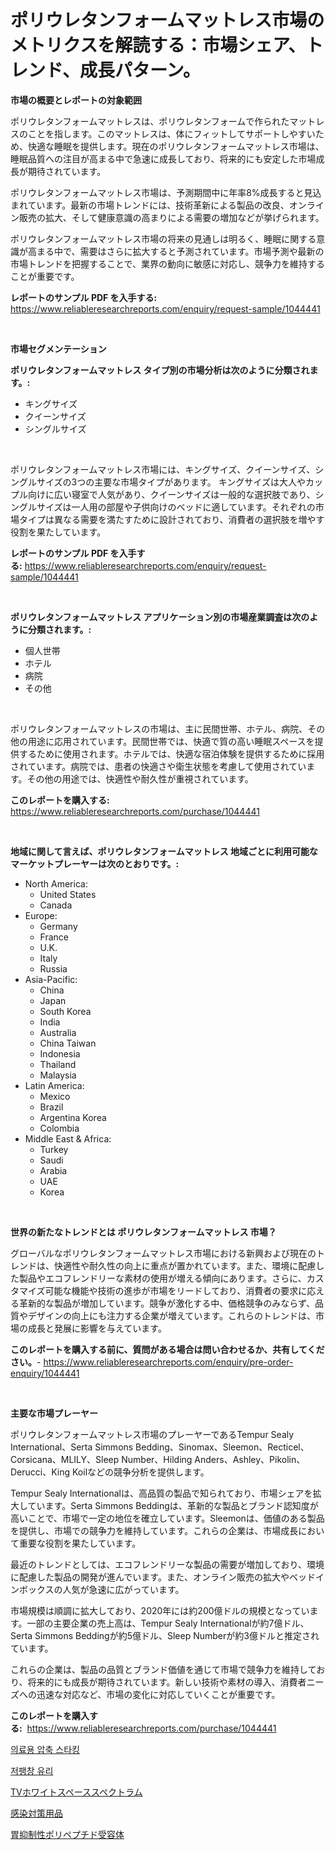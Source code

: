 <p><h1>ポリウレタンフォームマットレス市場のメトリクスを解読する：市場シェア、トレンド、成長パターン。</h1></p><p><strong>市場の概要とレポートの対象範囲</strong></p>
<p><p>ポリウレタンフォームマットレスは、ポリウレタンフォームで作られたマットレスのことを指します。このマットレスは、体にフィットしてサポートしやすいため、快適な睡眠を提供します。現在のポリウレタンフォームマットレス市場は、睡眠品質への注目が高まる中で急速に成長しており、将来的にも安定した市場成長が期待されています。</p><p>ポリウレタンフォームマットレス市場は、予測期間中に年率8%成長すると見込まれています。最新の市場トレンドには、技術革新による製品の改良、オンライン販売の拡大、そして健康意識の高まりによる需要の増加などが挙げられます。</p><p>ポリウレタンフォームマットレス市場の将来の見通しは明るく、睡眠に関する意識が高まる中で、需要はさらに拡大すると予測されています。市場予測や最新の市場トレンドを把握することで、業界の動向に敏感に対応し、競争力を維持することが重要です。</p></p>
<p><strong>レポートのサンプル PDF を入手する:</strong> <a href="https://www.reliableresearchreports.com/enquiry/request-sample/1044441">https://www.reliableresearchreports.com/enquiry/request-sample/1044441</a></p>
<p>&nbsp;</p>
<p><strong>市場セグメンテーション</strong></p>
<p><strong>ポリウレタンフォームマットレス タイプ別の市場分析は次のように分類されます。:</strong></p>
<p><ul><li>キングサイズ</li><li>クイーンサイズ</li><li>シングルサイズ</li></ul></p>
<p>&nbsp;</p>
<p><p>ポリウレタンフォームマットレス市場には、キングサイズ、クイーンサイズ、シングルサイズの3つの主要な市場タイプがあります。 キングサイズは大人やカップル向けに広い寝室で人気があり、クイーンサイズは一般的な選択肢であり、シングルサイズは一人用の部屋や子供向けのベッドに適しています。それぞれの市場タイプは異なる需要を満たすために設計されており、消費者の選択肢を増やす役割を果たしています。</p></p>
<p><strong>レポートのサンプル PDF を入手する:</strong>&nbsp;<a href="https://www.reliableresearchreports.com/enquiry/request-sample/1044441">https://www.reliableresearchreports.com/enquiry/request-sample/1044441</a></p>
<p>&nbsp;</p>
<p><strong> ポリウレタンフォームマットレス アプリケーション別の市場産業調査は次のように分類されます。:</strong></p>
<p><ul><li>個人世帯</li><li>ホテル</li><li>病院</li><li>その他</li></ul></p>
<p>&nbsp;</p>
<p><p>ポリウレタンフォームマットレスの市場は、主に民間世帯、ホテル、病院、その他の用途に応用されています。民間世帯では、快適で質の高い睡眠スペースを提供するために使用されます。ホテルでは、快適な宿泊体験を提供するために採用されています。病院では、患者の快適さや衛生状態を考慮して使用されています。その他の用途では、快適性や耐久性が重視されています。</p></p>
<p><strong>このレポートを購入する:</strong>&nbsp; <a href="https://www.reliableresearchreports.com/purchase/1044441">https://www.reliableresearchreports.com/purchase/1044441</a></p>
<p>&nbsp;</p>
<p><strong>地域に関して言えば、ポリウレタンフォームマットレス 地域ごとに利用可能なマーケットプレーヤーは次のとおりです。:</strong></p>
<p><ul>
    <li>
        North America:
        <ul>
            <li>United States</li>
            <li>Canada</li>
        </ul>
    </li>
    <li>
        Europe:
        <ul>
            <li>Germany</li>
            <li>France</li>
            <li>U.K.</li>
            <li>Italy</li>
            <li>Russia</li>
        </ul>
    </li>
    <li>
        Asia-Pacific:
        <ul>
            <li>China</li>
            <li>Japan</li>
            <li>South Korea</li>
            <li>India</li>
            <li>Australia</li>
            <li>China Taiwan</li>
            <li>Indonesia</li>
            <li>Thailand</li>
            <li>Malaysia</li>
        </ul>
    </li>
    <li>
        Latin America:
        <ul>
            <li>Mexico</li>
            <li>Brazil</li>
            <li>Argentina Korea</li>
            <li>Colombia</li>
        </ul>
    </li>
    <li>
        Middle East & Africa:
        <ul>
            <li>Turkey</li>
            <li>Saudi</li>
            <li>Arabia</li>
            <li>UAE</li>
            <li>Korea</li>
        </ul>
    </li>
    </ul></p>
<p>&nbsp;</p>
<p><strong>世界の新たなトレンドとは ポリウレタンフォームマットレス 市場？</strong></p>
<p><p>グローバルなポリウレタンフォームマットレス市場における新興および現在のトレンドは、快適性や耐久性の向上に重点が置かれています。また、環境に配慮した製品やエコフレンドリーな素材の使用が増える傾向にあります。さらに、カスタマイズ可能な機能や技術の進歩が市場をリードしており、消費者の要求に応える革新的な製品が増加しています。競争が激化する中、価格競争のみならず、品質やデザインの向上にも注力する企業が増えています。これらのトレンドは、市場の成長と発展に影響を与えています。</p></p>
<p><strong>このレポートを購入する前に、質問がある場合は問い合わせるか、共有してください。</strong>- <a href="https://www.reliableresearchreports.com/enquiry/pre-order-enquiry/1044441">https://www.reliableresearchreports.com/enquiry/pre-order-enquiry/1044441</a></p>
<p>&nbsp;</p>
<p><strong>主要な市場プレーヤー</strong></p>
<p><p>ポリウレタンフォームマットレス市場のプレーヤーであるTempur Sealy International、Serta Simmons Bedding、Sinomax、Sleemon、Recticel、Corsicana、MLILY、Sleep Number、Hilding Anders、Ashley、Pikolin、Derucci、King Koilなどの競争分析を提供します。</p><p>Tempur Sealy Internationalは、高品質の製品で知られており、市場シェアを拡大しています。Serta Simmons Beddingは、革新的な製品とブランド認知度が高いことで、市場で一定の地位を確立しています。Sleemonは、価値のある製品を提供し、市場での競争力を維持しています。これらの企業は、市場成長において重要な役割を果たしています。</p><p>最近のトレンドとしては、エコフレンドリーな製品の需要が増加しており、環境に配慮した製品の開発が進んでいます。また、オンライン販売の拡大やベッドインボックスの人気が急速に広がっています。</p><p>市場規模は順調に拡大しており、2020年には約200億ドルの規模となっています。一部の主要企業の売上高は、Tempur Sealy Internationalが約7億ドル、Serta Simmons Beddingが約5億ドル、Sleep Numberが約3億ドルと推定されています。</p><p>これらの企業は、製品の品質とブランド価値を通じて市場で競争力を維持しており、将来的にも成長が期待されています。新しい技術や素材の導入、消費者ニーズへの迅速な対応など、市場の変化に対応していくことが重要です。</p></p>
<p><strong>このレポートを購入する:</strong>&nbsp;&nbsp;<a href="https://www.reliableresearchreports.com/purchase/1044441">https://www.reliableresearchreports.com/purchase/1044441</a></p>
<p><p><a href="https://medium.com/@hugofirst44/%EC%9D%98%EB%A3%8C-%EC%BB%B4%ED%94%84%EB%A0%88%EC%85%98-%EC%8A%A4%ED%83%80%ED%82%B9-%EC%8B%9C%EC%9E%A5-%EC%8B%9C%EC%9E%A5-%EC%A0%90%EC%9C%A0%EC%9C%A8-%EC%8B%9C%EC%9E%A5-%ED%8A%B8%EB%A0%8C%EB%93%9C-%EB%B0%8F-%EB%AF%B8%EB%9E%98-%EC%84%B1%EC%9E%A5-%ED%83%90%EC%83%89-e7dc312d7ffe">의료용 압축 스타킹</a></p><p><a href="https://medium.com/@juliastanley2022/%EC%A0%80%EA%B8%88%EC%9C%B5%EC%9C%A8-%EC%9C%A0%EB%A6%AC-%EC%8B%9C%EC%9E%A5-%EB%B6%84%EC%84%9D-%EA%B7%B8-cagr-%EC%8B%9C%EC%9E%A5-%EC%84%B8%EB%B6%84%ED%99%94-%EB%B0%8F-%EA%B8%80%EB%A1%9C%EB%B2%8C-%EC%82%B0%EC%97%85-%EA%B0%9C%EC%9A%94-39d86a6eeeed">저팽창 유리</a></p><p><a href="https://github.com/SarahFahey88/Market-Research-Report-List-1/blob/main/641069417266.md">TVホワイトスペーススペクトラム</a></p><p><a href="https://medium.com/@stantonhane1/%E6%84%9F%E6%9F%93%E5%AF%BE%E7%AD%96%E7%94%A8%E5%93%81%E5%B8%82%E5%A0%B4-2031%E5%B9%B4%E3%81%BE%E3%81%A7%E3%81%AE%E6%88%90%E5%8A%9F%E3%81%99%E3%82%8B%E3%83%93%E3%82%B8%E3%83%8D%E3%82%B9%E6%88%A6%E7%95%A5%E3%81%AE%E9%8D%B5-381bde0b249a">感染対策用品</a></p><p><a href="https://medium.com/@lindrup2/%E8%83%83%E6%8A%91%E5%88%B6%E6%80%A7%E3%83%9D%E3%83%AA%E3%83%9A%E3%83%97%E3%83%81%E3%83%89%E5%8F%97%E5%AE%B9%E4%BD%93%E5%B8%82%E5%A0%B4-%E7%AB%B6%E4%BA%89%E5%88%86%E6%9E%90-%E5%B8%82%E5%A0%B4%E5%8B%95%E5%90%91%E3%81%8A%E3%82%88%E3%81%B32031%E5%B9%B4%E3%81%BE%E3%81%A7%E3%81%AE%E4%BA%88%E6%B8%AC-fd732487d257">胃抑制性ポリペプチド受容体</a></p></p>
